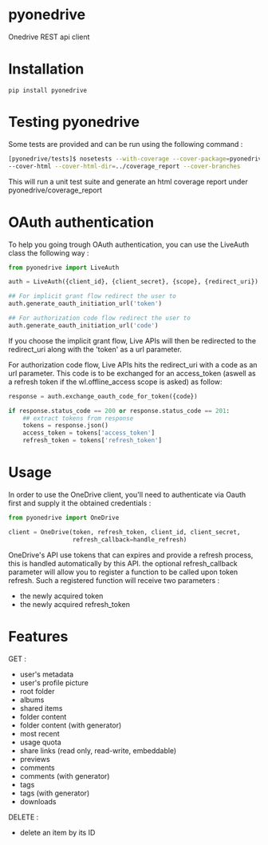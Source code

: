 pyonedrive
==========

Onedrive REST api client

Installation
============
```
pip install pyonedrive
```

Testing pyonedrive
==================
Some tests are provided and can be run using the following command :

``` bash
[pyonedrive/tests]$ nosetests --with-coverage --cover-package=pyonedrive
--cover-html --cover-html-dir=../coverage_report --cover-branches
```

This will run a unit test suite and generate an html coverage report under
pyonedrive/coverage_report

OAuth authentication
====================

To help you going trough OAuth authentication, you can use the LiveAuth class
the following way :

``` python
from pyonedrive import LiveAuth

auth = LiveAuth({client_id}, {client_secret}, {scope}, {redirect_uri})

## For implicit grant flow redirect the user to
auth.generate_oauth_initiation_url('token')

## For authorization code flow redirect the user to
auth.generate_oauth_initiation_url('code')
```

If you choose the implicit grant flow, Live APIs will then be redirected to the
redirect_uri along with the 'token' as a url parameter.

For authorization code flow, Live APIs hits the redirect_uri with a code as an
url parameter. This code is to be exchanged for an access_token (aswell as a
refresh token if the wl.offline_access scope is asked) as follow:

``` python
response = auth.exchange_oauth_code_for_token({code})

if response.status_code == 200 or response.status_code == 201:
    ## extract tokens from response
    tokens = response.json()
    access_token = tokens['access_token']
    refresh_token = tokens['refresh_token']
```

Usage
=====

In order to use the OneDrive client, you'll need to authenticate via Oauth first
 and supply it the obtained credentials :

``` python
from pyonedrive import OneDrive

client = OneDrive(token, refresh_token, client_id, client_secret,
                  refresh_callback=handle_refresh)
```

OneDrive's API use tokens that can expires and provide a refresh process, this
 is handled automatically by this API. the optional refresh_callback parameter
 will allow you to register a function to be called upon token refresh.
Such a registered function will receive two parameters :

- the newly acquired token
- the newly acquired refresh_token

Features
========

GET :

- user's metadata
- user's profile picture
- root folder
- albums
- shared items
- folder content
- folder content (with generator)
- most recent
- usage quota
- share links (read only, read-write, embeddable)
- previews
- comments
- comments (with generator)
- tags
- tags (with generator)
- downloads

DELETE :

- delete an item by its ID
